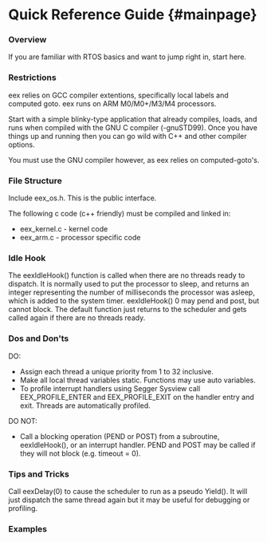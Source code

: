 
Quick Reference Guide {#mainpage}
============


### Overview ###

If you are familiar with RTOS basics and want to jump right in, start here.

### Restrictions ###

eex relies on GCC compiler extentions, specifically local labels and computed goto.
eex runs on ARM M0/M0+/M3/M4 processors.

Start with a simple blinky-type application that already compiles, loads, and runs
when compiled with the GNU C compiler (-gnuSTD99). Once you have things up and
running then you can go wild with C++ and other compiler options.

You must use the GNU compiler however, as eex relies on computed-goto's.

### File Structure ###

Include eex_os.h. This is the public interface.

The following c code (c++ friendly) must be compiled and linked in:  
* eex_kernel.c - kernel code  
* eex_arm.c - processor specific code

### Idle Hook ###

The eexIdleHook() function is called when there are no threads ready to dispatch.
It is normally used to put the processor to sleep, and returns an integer representing
the number of milliseconds the processor was asleep, which is added to the system timer.
eexIdleHook() 0 may pend and post, but cannot block. The default function just returns
to the scheduler and gets called again if there are no threads ready.

### Dos and Don'ts ###

DO:  
* Assign each thread a unique priority from 1 to 32 inclusive.  
* Make all local thread variables static. Functions may use auto variables.  
* To profile interrupt handlers using Segger Sysview call EEX_PROFILE_ENTER and EEX_PROFILE_EXIT
on the handler entry and exit. Threads are automatically profiled.

DO NOT:  
* Call a blocking operation (PEND or POST) from a subroutine, eexIdleHook(), or an interrupt handler.
PEND and POST may be called if they will not block (e.g. timeout = 0).

### Tips and Tricks ###

Call eexDelay(0) to cause the scheduler to run as a pseudo Yield().
It will just dispatch the same thread again but it may be useful for debugging or profiling.


### Examples ###
